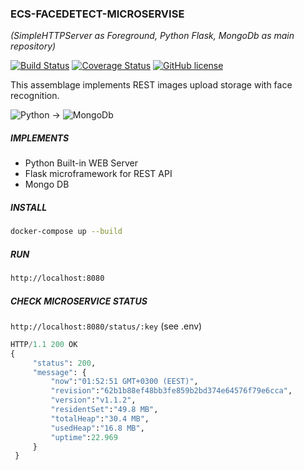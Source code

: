 ### ECS-FACEDETECT-MICROSERVISE
_(SimpleHTTPServer as Foreground, Python Flask, MongoDb as main repository)_

[![Build Status](https://travis-ci.org/stanislav-web/ecs-facedetect-microservice.svg?branch=master)](https://travis-ci.org/stanislav-web/ecs-facedetect-microservice/builds/286316998) [![Coverage Status](https://coveralls.io/repos/github/stanislav-web/ecs-facedetect-microservice/badge.svg?branch=master)](https://coveralls.io/github/stanislav-web/ecs-facedetect-microservice?branch=master) [![GitHub license](https://img.shields.io/badge/license-AGPL-blue.svg)](https://raw.githubusercontent.com/stanislav-web/ecs-facedetect-microservice/master/LICENSE)


This assemblage implements REST images upload storage with face recognition.

![Python](http://crowdtest.org/img/test-icons/python.png) &rightarrow;
![MongoDb](https://download.asperasoft.com/download/docs/orchestrator/2.6.1/user_win/webhelp/images/plugin_MongodbOperation.png)

##### IMPLEMENTS
 - Python Built-in WEB Server
 - Flask microframework for REST API
 - Mongo DB
 
##### INSTALL

```bash
docker-compose up --build
```

##### RUN
```bash
http://localhost:8080
```

##### CHECK MICROSERVICE STATUS
`http://localhost:8080/status/:key` (see .env)

```python
HTTP/1.1 200 OK
{
     "status": 200,
     "message": {
         "now":"01:52:51 GMT+0300 (EEST)",
         "revision":"62b1b88ef48bb3fe859b2bd374e64576f79e6cca",
         "version":"v1.1.2",
         "residentSet":"49.8 MB",
         "totalHeap":"30.4 MB",
         "usedHeap":"16.8 MB",
         "uptime":22.969
     }
 }
```